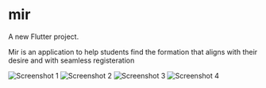# mir

A new Flutter project.

Mir is an application to help students find the formation that aligns with their desire and with seamless registeration

![Screenshot 1](appimages/Screenshot_1698308076.png)
![Screenshot 2](appimages/Screenshot_1705753288.png)
![Screenshot 3](appimages/Screenshot_1705753054.png)
![Screenshot 4](appimages/Screenshot_1705753131.png)
